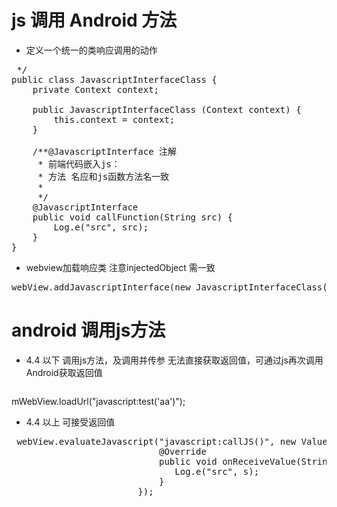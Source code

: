 # js 调用 Android 方法

-  定义一个统一的类响应调用的动作  
<pre>
 */
public class JavascriptInterfaceClass {
    private Context context;                                                                                                                                                                                                                                                                                                                                                                                                                                                                                                                                                                                                                                                                                                                                                                                                                                                                                                                                                                                                                                                                                                                                                                                                                                                                                                                                                                                                                                                                                                                                                                                                                                                                                                                                                                                                                                                                                                                                                                                                                                                                                                                                                                                                                                                                                                                            

    public JavascriptInterfaceClass (Context context) {
        this.context = context;
    }

    /**@JavascriptInterface 注解
     * 前端代码嵌入js：
     * 方法 名应和js函数方法名一致
     *
     */
    @JavascriptInterface
    public void callFunction(String src) {
        Log.e("src", src);
    }
}
</pre>

-  webview加载响应类 注意injectedObject 需一致
<pre>
webView.addJavascriptInterface(new JavascriptInterfaceClass(this), "injectedObject");
</pre>
# android 调用js方法
 - 4.4 以下 调用js方法，及调用并传参 无法直接获取返回值，可通过js再次调用Android获取返回值
	<pre>
mWebView.loadUrl("javascript:test('aa')");
</pre>
 - 4.4 以上 可接受返回值
 <pre>
 webView.evaluateJavascript("javascript:callJS()", new ValueCallback<String>() {
                            @Override
                            public void onReceiveValue(String s) {
                               Log.e("src", s);
                            }
                        });
</pre>